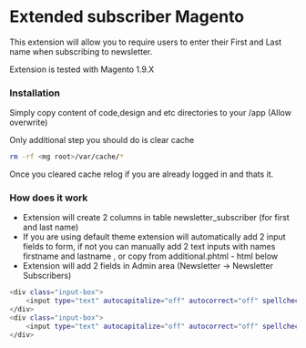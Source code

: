 # Extended subscriber Magento

This extension will allow you to require users to enter their First and Last name when subscribing to newsletter.

Extension is tested with Magento 1.9.X

### Installation

Simply copy content of code,design and etc directories to your <mag root>/app (Allow overwrite)

Only additional step you should do is clear cache

```sh
rm -rf <mg root>/var/cache/*
```

Once you cleared cache relog if you are already logged in and thats it.

### How does it work

* Extension will create 2 columns in table newsletter_subscriber (for first and last name)
* If you are using default theme extension will automatically add 2 input fields to form, if not you can manually add 2 text inputs with names firstname and lastname , or copy from additional.phtml - html below
* Extension will add 2 fields in Admin area (Newsletter -> Newsletter Subscribers)

```sh
<div class="input-box">
    <input type="text" autocapitalize="off" autocorrect="off" spellcheck="false" name="firstname" class="input-text required-entry" placeholder="First name" />
</div>
<div class="input-box">
    <input type="text" autocapitalize="off" autocorrect="off" spellcheck="false"name="lastname" class="input-text required-entry" placeholder="Last name"/>
</div>
```
